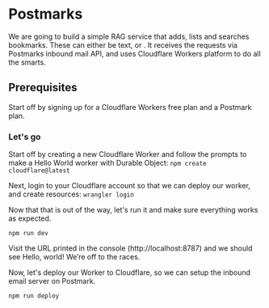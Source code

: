 # Postmarks

We are going to build a simple RAG service that adds, lists and searches bookmarks. These can either be text, or . It receives the requests via Postmarks inbound mail API, and uses Cloudflare Workers platform to do all the smarts.

## Prerequisites

Start off by signing up for a Cloudflare Workers free plan and a Postmark plan.

### Let's go

Start off by creating a new Cloudflare Worker and follow the prompts to make a Hello World worker with Durable Object:
`npm create cloudflare@latest`

Next, login to your Cloudflare account so that we can deploy our worker, and create resources:
`wrangler login`

Now that that is out of the way, let's run it and make sure everything works as expected.

`npm run dev`

Visit the URL printed in the console (http://localhost:8787) and we should see Hello, world! We’re off to the races.

Now, let's deploy our Worker to Cloudflare, so we can setup the inbound email server on Postmark.

`npm run deploy`
